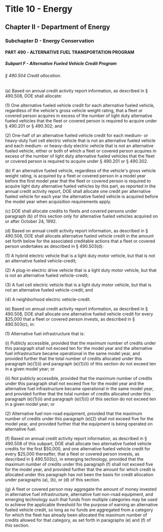 
# Title 10 - Energy
## Chapter II - Department of Energy
### Subchapter D - Energy Conservation
#### PART 490 - ALTERNATIVE FUEL TRANSPORTATION PROGRAM
##### Subpart F - Alternative Fueled Vehicle Credit Program
###### § 490.504 Credit allocation.

(a) Based on annual credit activity report information, as described in § 490.508, DOE shall allocate:

(1) One alternative fueled vehicle credit for each alternative fueled vehicle, regardless of the vehicle's gross vehicle weight rating, that a fleet or covered person acquires in excess of the number of light duty alternative fueled vehicles that the fleet or covered person is required to acquire under § 490.201 or § 490.302; and

(2) One-half of an alternative fueled vehicle credit for each medium- or heavy-duty fuel cell electric vehicle that is not an alternative fueled vehicle and each medium- or heavy-duty electric vehicle that is not an alternative fueled vehicle, either or both of which a fleet or covered person acquires in excess of the number of light duty alternative fueled vehicles that the fleet or covered person is required to acquire under § 490.201 or § 490.302.

(b) If an alternative fueled vehicle, regardless of the vehicle's gross vehicle weight rating, is acquired by a fleet or covered person in a model year before the first model year that the fleet or covered person is required to acquire light duty alternative fueled vehicles by this part, as reported in the annual credit activity report, DOE shall allocate one credit per alternative fueled vehicle for each year the alternative fueled vehicle is acquired before the model year when acquisition requirements apply.

(c) DOE shall allocate credits to fleets and covered persons under paragraph (b) of this section only for alternative fueled vehicles acquired on or after October 24, 1992.

(d) Based on annual credit activity report information, as described in § 490.508, DOE shall allocate alternative fueled vehicle credit in the amount set forth below for the associated creditable actions that a fleet or covered person undertakes as described in § 490.503(d):

(1) A hybrid electric vehicle that is a light duty motor vehicle, but that is not an alternative fueled vehicle-credit;

(2) A plug-in electric drive vehicle that is a light duty motor vehicle, but that is not an alternative fueled vehicle-credit;

(3) A fuel cell electric vehicle that is a light duty motor vehicle, but that is not an alternative fueled vehicle-credit; and

(4) A neighborhood electric vehicle-credit.

(e) Based on annual credit activity report information, as described in § 490.508, DOE shall allocate one alternative fueled vehicle credit for every $25,000 that a fleet or covered person invests, as described in § 490.503(c), in:

(1) Alternative fuel infrastructure that is:

(i) Publicly accessible, provided that the maximum number of credits under this paragraph shall not exceed ten for the model year and the alternative fuel infrastructure became operational in the same model year, and provided further that the total number of credits allocated under this paragraph (e)(1)(i) and paragraph (e)(1)(ii) of this section do not exceed ten in a given model year; or

(ii) Not publicly accessible, provided that the maximum number of credits under this paragraph shall not exceed five for the model year and the alternative fuel infrastructure became operational in the same model year, and provided further that the total number of credits allocated under this paragraph (e)(1)(ii) and paragraph (e)(1)(i) of this section do not exceed ten in a given model year; or

(2) Alternative fuel non-road equipment, provided that the maximum number of credits under this paragraph (e)(2) shall not exceed five for the model year, and provided further that the equipment is being operated on alternative fuel.

(f) Based on annual credit activity report information, as described in § 490.508 of this subpart, DOE shall allocate two alternative fueled vehicle credits for the first $50,000, and one alternative fueled vehicle credit for every $25,000 thereafter, that a fleet or covered person invests, as described in § 490.503(c), in emerging technology, provided that the maximum number of credits under this paragraph (f) shall not exceed five for the model year, and provided further that the amount for which credit is allocated under this paragraph has not been the basis for credit allocation under paragraphs (a), (b), or (d) of this section.

(g) A fleet or covered person may aggregate the amount of money invested in alternative fuel infrastructure, alternative fuel non-road equipment, and emerging technology such that funds from multiple categories may be used to achieve the applicable threshold for the purpose of earning an alternative fueled vehicle credit, so long as no funds are aggregated from a category for which the fleet has already been allocated the maximum number of credits allowed for that category, as set forth in paragraphs (e) and (f) of this section.
